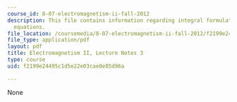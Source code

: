 ```yaml
---
course_id: 8-07-electromagnetism-ii-fall-2012
description: This file contains information regarding integral formulation of basic
  equations.
file_location: /coursemedia/8-07-electromagnetism-ii-fall-2012/f2199e24495c1d5e22e03cae0e85d96a_MIT8_07F12_ln3.pdf
file_type: application/pdf
layout: pdf
title: Electromagnetism II, Lecture Notes 3
type: course
uid: f2199e24495c1d5e22e03cae0e85d96a

---
```

None